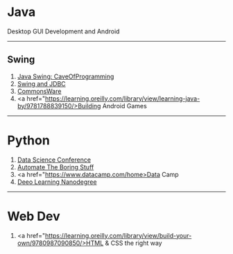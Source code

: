 # **Java**
Desktop GUI Development and Android
***
## Swing

1. <a href="https://app.pluralsight.com/library/courses/mastering-java-swing-part1/table-of-contents"> Java Swing: CaveOfProgramming</a>
2. <a href="https://learning.oreilly.com/library/view/beginning-java-8/9781430266624/"> Swing and JDBC </a>
2. <a href="https://wares.commonsware.com/app/internal/catalog">CommonsWare</a>
3. <a href="https://learning.oreilly.com/library/view/learning-java-by/9781788839150/>Building Android Games</a>
***

# **Python**

1. <a href="https://learning.oreilly.com/videos/-/9781492050544/continue">Data Science Conference</a>
2. <a href="https://learning.oreilly.com/library/view/automate-the-boring/9781457189906/">Automate The Boring Stuff</a>
3. <a href="https://www.datacamp.com/home>Data Camp</a>
4. <a href="https://classroom.udacity.com/nanodegrees/nd185/syllabus/core-curriculum">Deeo Learning Nanodegree</a>

***

# **Web Dev**

1. <a href="https://learning.oreilly.com/library/view/build-your-own/9780987090850/>HTML & CSS the right way</a>
